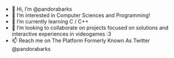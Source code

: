 - 👋 Hi, I’m @pandorabarks
- 👀 I’m interested in Computer Sciences and Programming!
- 🌱 I’m currently learning C / C++
- 💞️ I’m looking to collaborate on projects focused on solutions and interactive experiences in videogames :3
- 📫 Reach me on The Platform Formerly Known As Twitter @pandorabarks
